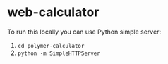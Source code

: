 web-calculator
=================

To run this locally you can use Python simple server:

<ol>
	<li><code>cd polymer-calculator</code></li>
	<li><code>python -m SimpleHTTPServer</code></li>
</ol>

